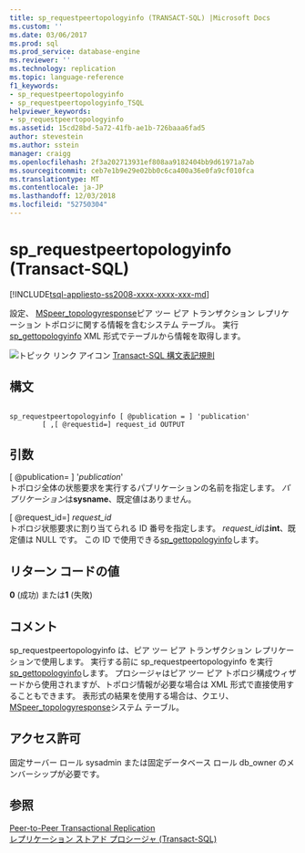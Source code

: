 ```yaml
---
title: sp_requestpeertopologyinfo (TRANSACT-SQL) |Microsoft Docs
ms.custom: ''
ms.date: 03/06/2017
ms.prod: sql
ms.prod_service: database-engine
ms.reviewer: ''
ms.technology: replication
ms.topic: language-reference
f1_keywords:
- sp_requestpeertopologyinfo
- sp_requestpeertopologyinfo_TSQL
helpviewer_keywords:
- sp_requestpeertopologyinfo
ms.assetid: 15cd28bd-5a72-41fb-ae1b-726baaa6fad5
author: stevestein
ms.author: sstein
manager: craigg
ms.openlocfilehash: 2f3a202713931ef808aa9182404bb9d61971a7ab
ms.sourcegitcommit: ceb7e1b9e29e02bb0c6ca400a36e0fa9cf010fca
ms.translationtype: MT
ms.contentlocale: ja-JP
ms.lasthandoff: 12/03/2018
ms.locfileid: "52750304"
---
```

# <a name="sprequestpeertopologyinfo-transact-sql"></a>sp_requestpeertopologyinfo (Transact-SQL)
[!INCLUDE[tsql-appliesto-ss2008-xxxx-xxxx-xxx-md](../../includes/tsql-appliesto-ss2008-xxxx-xxxx-xxx-md.md)]

  設定、 [MSpeer_topologyresponse](../../relational-databases/system-tables/mspeer-topologyresponse-transact-sql.md)ピア ツー ピア トランザクション レプリケーション トポロジに関する情報を含むシステム テーブル。 実行[sp_gettopologyinfo](../../relational-databases/system-stored-procedures/sp-gettopologyinfo-transact-sql.md) XML 形式でテーブルから情報を取得します。  
  
 ![トピック リンク アイコン](../../database-engine/configure-windows/media/topic-link.gif "トピック リンク アイコン") [Transact-SQL 構文表記規則](../../t-sql/language-elements/transact-sql-syntax-conventions-transact-sql.md)  
  
## <a name="syntax"></a>構文  
  
```  
  
sp_requestpeertopologyinfo [ @publication = ] 'publication'  
        [ ,[ @requestid=] request_id OUTPUT  
```  
  
## <a name="arguments"></a>引数  
 [ @publication= ] '*publication*'  
 トポロジ全体の状態要求を実行するパブリケーションの名前を指定します。 *パブリケーション*は**sysname**、既定値はありません。  
  
 [ @request_id=] *request_id*  
 トポロジ状態要求に割り当てられる ID 番号を指定します。 *request_id*は**int**、既定値は NULL です。 この ID で使用できる[sp_gettopologyinfo](../../relational-databases/system-stored-procedures/sp-gettopologyinfo-transact-sql.md)します。  
  
## <a name="return-code-values"></a>リターン コードの値  
 **0** (成功) または**1** (失敗)  
  
## <a name="remarks"></a>コメント  
 sp_requestpeertopologyinfo は、ピア ツー ピア トランザクション レプリケーションで使用します。 実行する前に sp_requestpeertopologyinfo を実行[sp_gettopologyinfo](../../relational-databases/system-stored-procedures/sp-gettopologyinfo-transact-sql.md)します。 プロシージャはピア ツー ピア トポロジ構成ウィザードから使用されますが、トポロジ情報が必要な場合は XML 形式で直接使用することもできます。 表形式の結果を使用する場合は、クエリ、 [MSpeer_topologyresponse](../../relational-databases/system-tables/mspeer-topologyresponse-transact-sql.md)システム テーブル。  
  
## <a name="permissions"></a>アクセス許可  
 固定サーバー ロール sysadmin または固定データベース ロール db_owner のメンバーシップが必要です。  
  
## <a name="see-also"></a>参照  
 [Peer-to-Peer Transactional Replication](../../relational-databases/replication/transactional/peer-to-peer-transactional-replication.md)   
 [レプリケーション ストアド プロシージャ &#40;Transact-SQL&#41;](../../relational-databases/system-stored-procedures/replication-stored-procedures-transact-sql.md)  
  
  
